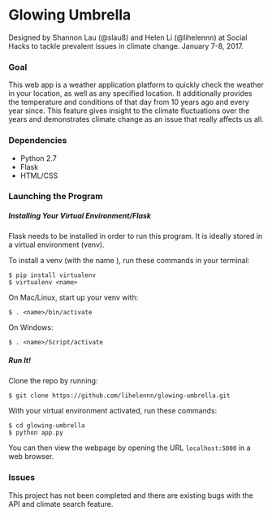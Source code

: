 # Glowing Umbrella
Designed by Shannon Lau (@slau8) and Helen Li (@lihelennn) at Social Hacks to tackle prevalent issues in climate change. January 7-8, 2017.

### Goal
This web app is a weather application platform to quickly check the weather in your location, as well as any specified location. It additionally provides the temperature and conditions of that day from 10 years ago and every year since. This feature gives insight to the climate fluctuations over the years and demonstrates climate change as an issue that really affects us all.

### Dependencies
- Python 2.7
- Flask
- HTML/CSS

### Launching the Program

##### Installing Your Virtual Environment/Flask
Flask needs to be installed in order to run this program. It is ideally stored in a virtual environment (venv). 

To install a venv (with the name <name>), run these commands in your terminal:

```
$ pip install virtualenv
$ virtualenv <name>

```
On Mac/Linux, start up your venv with:
```
$ . <name>/bin/activate
```
On Windows:
```
$ . <name>/Script/activate
```

##### Run It!
Clone the repo by running:
```
$ git clone https://github.com/lihelennn/glowing-umbrella.git
```
With your virtual environment activated, run these commands:
```
$ cd glowing-umbrella
$ python app.py
```
You can then view the webpage by opening the URL `localhost:5000` in a web browser.

### Issues
This project has not been completed and there are existing bugs with the API and climate search feature.
